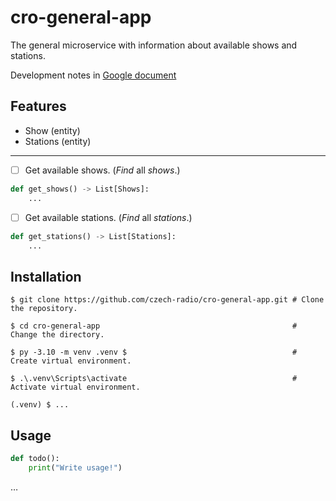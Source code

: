 # cro-general-app

The general microservice with information about available shows and stations.

Development notes in [Google document](https://docs.google.com/document/d/1ukPolDfobIMXkMWHVxxz5TauZBDoz4eOFM8uUFd5B9Y/edit?usp=sharing)

## Features

- Show (entity)
- Stations (entity)

---

- [ ] Get available shows. (_Find_ all _shows_.)

```python
def get_shows() -> List[Shows]:
    ...
```

- [ ] Get available stations. (_Find_ all _stations_.)

```python
def get_stations() -> List[Stations]:
    ...
```

## Installation

```
$ git clone https://github.com/czech-radio/cro-general-app.git # Clone the repository.

$ cd cro-general-app                                           # Change the directory.

$ py -3.10 -m venv .venv $                                     # Create virtual environment.

$ .\.venv\Scripts\activate                                     # Activate virtual environment.

(.venv) $ ...

```

## Usage

```python
def todo():
    print("Write usage!")
```

&hellip;
